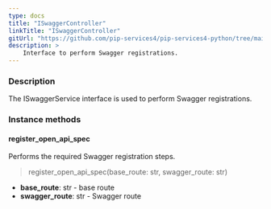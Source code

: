 ```yaml
---
type: docs
title: "ISwaggerController"
linkTitle: "ISwaggerController"
gitUrl: "https://github.com/pip-services4/pip-services4-python/tree/main/pip-services4-http-python"
description: >
    Interface to perform Swagger registrations.
---
```


### Description

The  ISwaggerService interface is used to perform Swagger registrations.

### Instance methods

#### register_open_api_spec
Performs the required Swagger registration steps.

> register_open_api_spec(base_route: str, swagger_route: str)

- **base_route**: str - base route
- **swagger_route**: str - Swagger route

